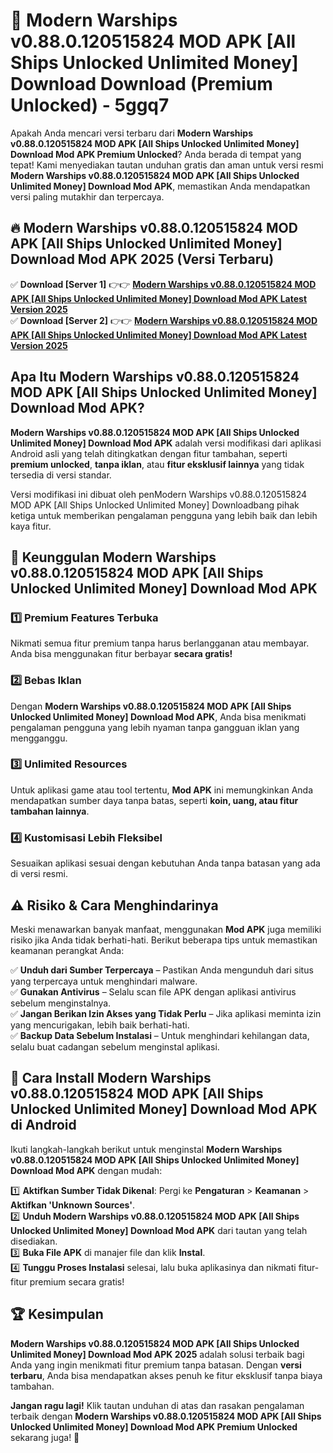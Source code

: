 # 🎯 Modern Warships v0.88.0.120515824 MOD APK [All Ships Unlocked Unlimited Money] Download  Download (Premium Unlocked) -  5ggq7

Apakah Anda mencari versi terbaru dari **Modern Warships v0.88.0.120515824 MOD APK [All Ships Unlocked Unlimited Money] Download Mod APK Premium Unlocked**? Anda berada di tempat yang tepat! Kami menyediakan tautan unduhan gratis dan aman untuk versi resmi **Modern Warships v0.88.0.120515824 MOD APK [All Ships Unlocked Unlimited Money] Download Mod APK**, memastikan Anda mendapatkan versi paling mutakhir dan terpercaya.

## 🔥 Modern Warships v0.88.0.120515824 MOD APK [All Ships Unlocked Unlimited Money] Download Mod APK 2025 (Versi Terbaru)

✅ **Download [Server 1]** 👉👉 [**Modern Warships v0.88.0.120515824 MOD APK [All Ships Unlocked Unlimited Money] Download Mod APK Latest Version 2025**](https://momento.my/?title=Modern_Warships_v0.88.0.120515824_MOD_APK_[All_Ships_Unlocked_Unlimited_Money]_Download)  
✅ **Download [Server 2]** 👉👉 [**Modern Warships v0.88.0.120515824 MOD APK [All Ships Unlocked Unlimited Money] Download Mod APK Latest Version 2025**](https://momento.my/?title=Modern_Warships_v0.88.0.120515824_MOD_APK_[All_Ships_Unlocked_Unlimited_Money]_Download)  

## Apa Itu Modern Warships v0.88.0.120515824 MOD APK [All Ships Unlocked Unlimited Money] Download Mod APK?

**Modern Warships v0.88.0.120515824 MOD APK [All Ships Unlocked Unlimited Money] Download Mod APK** adalah versi modifikasi dari aplikasi Android asli yang telah ditingkatkan dengan fitur tambahan, seperti **premium unlocked**, **tanpa iklan**, atau **fitur eksklusif lainnya** yang tidak tersedia di versi standar.

Versi modifikasi ini dibuat oleh penModern Warships v0.88.0.120515824 MOD APK [All Ships Unlocked Unlimited Money] Downloadbang pihak ketiga untuk memberikan pengalaman pengguna yang lebih baik dan lebih kaya fitur.

## 🎯 Keunggulan Modern Warships v0.88.0.120515824 MOD APK [All Ships Unlocked Unlimited Money] Download Mod APK

### 1️⃣ Premium Features Terbuka
Nikmati semua fitur premium tanpa harus berlangganan atau membayar. Anda bisa menggunakan fitur berbayar **secara gratis!**

### 2️⃣ Bebas Iklan
Dengan **Modern Warships v0.88.0.120515824 MOD APK [All Ships Unlocked Unlimited Money] Download Mod APK**, Anda bisa menikmati pengalaman pengguna yang lebih nyaman tanpa gangguan iklan yang mengganggu.

### 3️⃣ Unlimited Resources
Untuk aplikasi game atau tool tertentu, **Mod APK** ini memungkinkan Anda mendapatkan sumber daya tanpa batas, seperti **koin, uang, atau fitur tambahan lainnya**.

### 4️⃣ Kustomisasi Lebih Fleksibel
Sesuaikan aplikasi sesuai dengan kebutuhan Anda tanpa batasan yang ada di versi resmi.

## ⚠️ Risiko & Cara Menghindarinya

Meski menawarkan banyak manfaat, menggunakan **Mod APK** juga memiliki risiko jika Anda tidak berhati-hati. Berikut beberapa tips untuk memastikan keamanan perangkat Anda:

✅ **Unduh dari Sumber Terpercaya** – Pastikan Anda mengunduh dari situs yang terpercaya untuk menghindari malware.  
✅ **Gunakan Antivirus** – Selalu scan file APK dengan aplikasi antivirus sebelum menginstalnya.  
✅ **Jangan Berikan Izin Akses yang Tidak Perlu** – Jika aplikasi meminta izin yang mencurigakan, lebih baik berhati-hati.  
✅ **Backup Data Sebelum Instalasi** – Untuk menghindari kehilangan data, selalu buat cadangan sebelum menginstal aplikasi.

## 📌 Cara Install Modern Warships v0.88.0.120515824 MOD APK [All Ships Unlocked Unlimited Money] Download Mod APK di Android

Ikuti langkah-langkah berikut untuk menginstal **Modern Warships v0.88.0.120515824 MOD APK [All Ships Unlocked Unlimited Money] Download Mod APK** dengan mudah:

1️⃣ **Aktifkan Sumber Tidak Dikenal**: Pergi ke **Pengaturan** > **Keamanan** > **Aktifkan 'Unknown Sources'**.  
2️⃣ **Unduh Modern Warships v0.88.0.120515824 MOD APK [All Ships Unlocked Unlimited Money] Download Mod APK** dari tautan yang telah disediakan.  
3️⃣ **Buka File APK** di manajer file dan klik **Instal**.  
4️⃣ **Tunggu Proses Instalasi** selesai, lalu buka aplikasinya dan nikmati fitur-fitur premium secara gratis!

## 🏆 Kesimpulan

**Modern Warships v0.88.0.120515824 MOD APK [All Ships Unlocked Unlimited Money] Download Mod APK 2025** adalah solusi terbaik bagi Anda yang ingin menikmati fitur premium tanpa batasan. Dengan **versi terbaru**, Anda bisa mendapatkan akses penuh ke fitur eksklusif tanpa biaya tambahan.

**Jangan ragu lagi!** Klik tautan unduhan di atas dan rasakan pengalaman terbaik dengan **Modern Warships v0.88.0.120515824 MOD APK [All Ships Unlocked Unlimited Money] Download Mod APK Premium Unlocked** sekarang juga! 🚀
